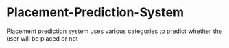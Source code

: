 # Placement-Prediction-System
Placement prediction system uses various categories to predict whether the user will be placed or not
